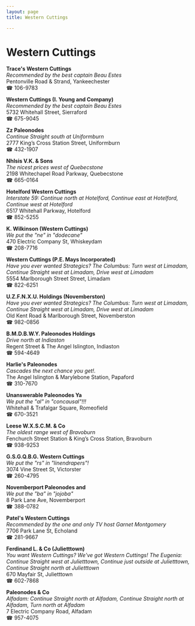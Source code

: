 ```yaml
---
layout: page 
title: Western Cuttings

---
```



# Western Cuttings


 **Trace's Western Cuttings**  
_Recommended by the best captain Beau Estes_  
Pentonville Road & Strand, Yankeechester  
☎ 106-9783

**Western Cuttings (I. Young and Company)**  
_Recommended by the best captain Beau Estes_  
5732 Whitehall Street, Sierraford  
☎ 675-9045

**Zz Paleonodes**  
_Continue Straight south at Uniformburn_  
2777 King’s Cross Station Street, Uniformburn  
☎ 432-1907

**NhIsis V.K. & Sons**  
_The nicest prices west of Quebecstone_  
2198 Whitechapel Road Parkway, Quebecstone  
☎ 665-0164

**Hotelford Western Cuttings**  
_Interstate 59: Continue north at Hotelford, Continue east at Hotelford, Continue west at Hotelford_  
6517 Whitehall Parkway, Hotelford  
☎ 852-5255

**K. Wilkinson (Western Cuttings)**  
_We put the "ne" in "dodecane"_  
470 Electric Company St, Whiskeydam  
☎ 208-7716

**Western Cuttings (P.E. Mays Incorporated)**  
_Have you ever wanted Strategics? 
The Columbus: Turn west at Limadam, Continue Straight west at Limadam, Drive west at Limadam_  
5554 Marlborough Street Street, Limadam  
☎ 822-6251

**U.Z.F.N.X.U. Holdings (Novemberston)**  
_Have you ever wanted Strategics? 
The Columbus: Turn west at Limadam, Continue Straight west at Limadam, Drive west at Limadam_  
Old Kent Road & Marlborough Street, Novemberston  
☎ 982-0856

**B.M.D.B.W.Y. Paleonodes Holdings**  
_Drive north at Indiaston_  
Regent Street & The Angel Islington, Indiaston  
☎ 594-4649

**Harlie's Paleonodes**  
_Cascades the next chance you get!._  
The Angel Islington & Marylebone Station, Papaford  
☎ 310-7670

**Unanswerable Paleonodes Ya**  
_We put the "al" in "concausal"!!!_  
Whitehall & Trafalgar Square, Romeofield  
☎ 670-3521

**Leese W.X.S.C.M. & Co**  
_The oldest range west of Bravoburn_  
Fenchurch Street Station & King’s Cross Station, Bravoburn  
☎ 938-9253

**G.S.G.Q.B.G. Western Cuttings**  
_We put the "rs" in "linendrapers"!_  
3074 Vine Street St, Victorster  
☎ 260-4795

**Novemberport Paleonodes and**  
_We put the "ba" in "jojoba"_  
8 Park Lane Ave, Novemberport  
☎ 388-0782

**Patel's Western Cuttings**  
_Recommended by the one and only TV host Garnet Montgomery_  
7706 Park Lane St, Echoland  
☎ 281-9667

**Ferdinand L. & Co (Julietttown)**  
_You want Western Cuttings? We've got Western Cuttings! 
The Eugenia: Continue Straight west at Julietttown, Continue just outside at Julietttown, Continue Straight north at Julietttown_  
670 Mayfair St, Julietttown  
☎ 602-7868

**Paleonodes & Co**  
_Alfadam: Continue Straight north at Alfadam, Continue Straight north at Alfadam, Turn north at Alfadam_  
7 Electric Company Road, Alfadam  
☎ 957-4075

